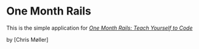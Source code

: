 # One Month Rails

This is the simple application for
[*One Month Rails: Teach Yourself to Code*](http://onemonthrails.com)

by [Chris Møller]